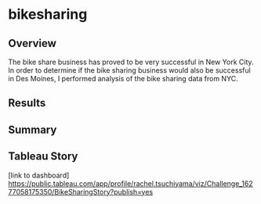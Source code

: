 # bikesharing

## Overview
The bike share business has proved to be very successful in New York City. In order to determine if the bike sharing business would also be successful in Des Moines, I performed analysis of the bike sharing data from NYC.

## Results



## Summary


## Tableau Story
[link to dashboard]  https://public.tableau.com/app/profile/rachel.tsuchiyama/viz/Challenge_16277058175350/BikeSharingStory?publish=yes
